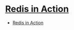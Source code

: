 # [Redis in Action](https://www.manning.com/books/redis-in-action)

- [Redis in Action](#redis-in-action)